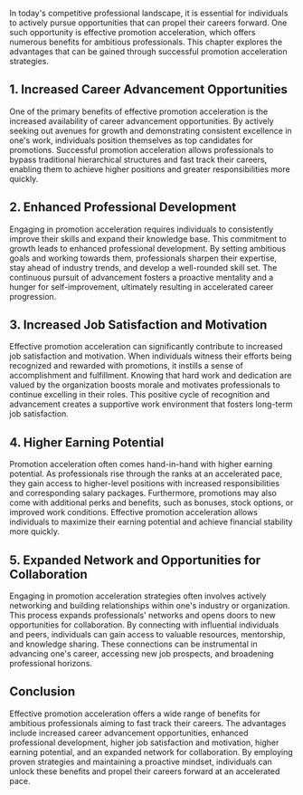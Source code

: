 
In today's competitive professional landscape, it is essential for individuals to actively pursue opportunities that can propel their careers forward. One such opportunity is effective promotion acceleration, which offers numerous benefits for ambitious professionals. This chapter explores the advantages that can be gained through successful promotion acceleration strategies.

1\. Increased Career Advancement Opportunities
---------------------------------------------

One of the primary benefits of effective promotion acceleration is the increased availability of career advancement opportunities. By actively seeking out avenues for growth and demonstrating consistent excellence in one's work, individuals position themselves as top candidates for promotions. Successful promotion acceleration allows professionals to bypass traditional hierarchical structures and fast track their careers, enabling them to achieve higher positions and greater responsibilities more quickly.

2\. Enhanced Professional Development
------------------------------------

Engaging in promotion acceleration requires individuals to consistently improve their skills and expand their knowledge base. This commitment to growth leads to enhanced professional development. By setting ambitious goals and working towards them, professionals sharpen their expertise, stay ahead of industry trends, and develop a well-rounded skill set. The continuous pursuit of advancement fosters a proactive mentality and a hunger for self-improvement, ultimately resulting in accelerated career progression.

3\. Increased Job Satisfaction and Motivation
--------------------------------------------

Effective promotion acceleration can significantly contribute to increased job satisfaction and motivation. When individuals witness their efforts being recognized and rewarded with promotions, it instills a sense of accomplishment and fulfillment. Knowing that hard work and dedication are valued by the organization boosts morale and motivates professionals to continue excelling in their roles. This positive cycle of recognition and advancement creates a supportive work environment that fosters long-term job satisfaction.

4\. Higher Earning Potential
---------------------------

Promotion acceleration often comes hand-in-hand with higher earning potential. As professionals rise through the ranks at an accelerated pace, they gain access to higher-level positions with increased responsibilities and corresponding salary packages. Furthermore, promotions may also come with additional perks and benefits, such as bonuses, stock options, or improved work conditions. Effective promotion acceleration allows individuals to maximize their earning potential and achieve financial stability more quickly.

5\. Expanded Network and Opportunities for Collaboration
-------------------------------------------------------

Engaging in promotion acceleration strategies often involves actively networking and building relationships within one's industry or organization. This process expands professionals' networks and opens doors to new opportunities for collaboration. By connecting with influential individuals and peers, individuals can gain access to valuable resources, mentorship, and knowledge sharing. These connections can be instrumental in advancing one's career, accessing new job prospects, and broadening professional horizons.

Conclusion
----------

Effective promotion acceleration offers a wide range of benefits for ambitious professionals aiming to fast track their careers. The advantages include increased career advancement opportunities, enhanced professional development, higher job satisfaction and motivation, higher earning potential, and an expanded network for collaboration. By employing proven strategies and maintaining a proactive mindset, individuals can unlock these benefits and propel their careers forward at an accelerated pace.
